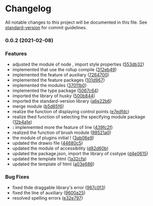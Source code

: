 # Changelog

All notable changes to this project will be documented in this file. See [standard-version](https://github.com/conventional-changelog/standard-version) for commit guidelines.

### 0.0.2 (2021-02-08)


### Features

* adjusted the module of node , import style properties ([553db32](https://github.com/LinkXSystem/omega/commit/553db3262136c13f3a9b590a3fcaf236d8dcb363))
* implemented that use the rollup compile ([312eb49](https://github.com/LinkXSystem/omega/commit/312eb49ae49a191e540ba9d6e9867f4c174d6cd0))
* implemented the feature of auxiliary ([7264700](https://github.com/LinkXSystem/omega/commit/72647004f9774dbc4a11c80e5b514378438bd127))
* implemented the feature packages ([101d967](https://github.com/LinkXSystem/omega/commit/101d967957b8175ab497632fffc1ea75d603405a))
* implemented the modules ([37011b0](https://github.com/LinkXSystem/omega/commit/37011b06b8d50cf1def19e1e09432f5008142cbf))
* implemented the type package ([5067c64](https://github.com/LinkXSystem/omega/commit/5067c64043f1a8a77c8098e573e587428a703a78))
* imported the library of husky ([500b844](https://github.com/LinkXSystem/omega/commit/500b84446d1165a187eb0f46de742c853b1ffc46))
* imported the standard-version library ([a6e22b6](https://github.com/LinkXSystem/omega/commit/a6e22b68c88165322bea061353390a0fab9f29c2))
* merge module ([b5d65f6](https://github.com/LinkXSystem/omega/commit/b5d65f60b7944cc11b1878ccce9f176885747683))
* realize the function of displaying control points ([e7edfdc](https://github.com/LinkXSystem/omega/commit/e7edfdcfe7ecb32ce2bda52c52b55e53e8749ba2))
* realize thed function of selecting the specifying module package ([12b4a1e](https://github.com/LinkXSystem/omega/commit/12b4a1e119064d4f372ccbee3dd091c1470d6dd9))
* **\:** implememted more the feature of line ([439fc2f](https://github.com/LinkXSystem/omega/commit/439fc2f854e22a09d670f1b273412fe8761f1d2a))
* realized the function of brush module ([98521a0](https://github.com/LinkXSystem/omega/commit/98521a00eb134acb9f6b5ef50515b249d26170a9))
* the module of plugins initial ! ([3ab06e9](https://github.com/LinkXSystem/omega/commit/3ab06e9e6f29c5ae3e8f3e3271c92be914e0aa05))
* updated the drawio file ([44680c5](https://github.com/LinkXSystem/omega/commit/44680c5d12c40b8ddde1c58b7f15fe4fa5aa83de))
* updated the module of accessibility ([d82d60b](https://github.com/LinkXSystem/omega/commit/d82d60b052155c560b0b423cfc50dbed3e51abd3))
* updated the package.json, import the library of csstype ([d4e0615](https://github.com/LinkXSystem/omega/commit/d4e0615b2c7c117bb8fed74ff018fd3f6da954f7))
* updated the template html ([1a32cfa](https://github.com/LinkXSystem/omega/commit/1a32cfa479235ece59eb451e992193c018a1f0fb))
* updated the template of html ([a03e686](https://github.com/LinkXSystem/omega/commit/a03e6863bf2bd39f13cec414980a4f2cc41aefd4))


### Bug Fixes

* fixed thde draggable library's error ([967c0f3](https://github.com/LinkXSystem/omega/commit/967c0f34a0eba63c13d2b0ed80be29f9ef2c3ada))
* fixed the line of auxiliary ([9600a25](https://github.com/LinkXSystem/omega/commit/9600a25f3c7cd56c40d2bc90c578d66a56af99f7))
* resolved spelling errors ([e32e797](https://github.com/LinkXSystem/omega/commit/e32e79752659a391094fab568997aee89156da94))
